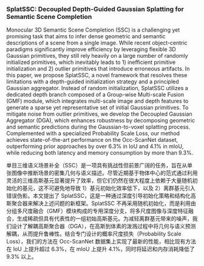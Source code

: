 ### SplatSSC: Decoupled Depth-Guided Gaussian Splatting for Semantic Scene Completion

Monocular 3D Semantic Scene Completion (SSC) is a challenging yet promising task that aims to infer dense geometric and semantic descriptions of a scene from a single image. While recent object-centric paradigms significantly improve efficiency by leveraging flexible 3D Gaussian primitives, they still rely heavily on a large number of randomly initialized primitives, which inevitably leads to 1) inefficient primitive initialization and 2) outlier primitives that introduce erroneous artifacts. In this paper, we propose SplatSSC, a novel framework that resolves these limitations with a depth-guided initialization strategy and a principled Gaussian aggregator. Instead of random initialization, SplatSSC utilizes a dedicated depth branch composed of a Group-wise Multi-scale Fusion (GMF) module, which integrates multi-scale image and depth features to generate a sparse yet representative set of initial Gaussian primitives. To mitigate noise from outlier primitives, we develop the Decoupled Gaussian Aggregator (DGA), which enhances robustness by decomposing geometric and semantic predictions during the Gaussian-to-voxel splatting process. Complemented with a specialized Probability Scale Loss, our method achieves state-of-the-art performance on the Occ-ScanNet dataset, outperforming prior approaches by over 6.3% in IoU and 4.1% in mIoU, while reducing both latency and memory consumption by more than 9.3%.

单目三维语义场景补全（SSC）是一项具有挑战性但前景广阔的任务，旨在从单张图像中推断场景的密集几何与语义描述。尽管近期基于物体中心的范式通过利用灵活的三维高斯基元显著提升了效率，但它们仍然在很大程度上依赖于大量随机初始化的基元，这不可避免地导致 1）基元初始化效率低下，以及 2）离群基元引入错误伪影。本文提出了 SplatSSC，这是一种通过深度引导初始化策略和结构化高斯聚合器来解决上述问题的新框架。SplatSSC 不再采用随机初始化，而是利用由分组多尺度融合（GMF）模块构成的专用深度分支，将多尺度图像与深度特征融合，生成稀疏但具有代表性的一组初始高斯基元。为减轻离群基元带来的噪声，我们设计了解耦高斯聚合器（DGA），在高斯到体素的泼溅过程中将几何与语义预测解耦，从而提升鲁棒性。结合专门设计的概率尺度损失（Probability Scale Loss），我们的方法在 Occ-ScanNet 数据集上实现了最新的性能，相比现有方法在 IoU 上提升超过 6.3%，在 mIoU 上提升 4.1%，同时将延迟和内存消耗降低了 9.3% 以上。
